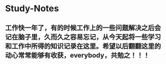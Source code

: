 # Study-Notes

## 工作快一年了，有的时候工作上的一些问题解决之后会记在脑子里，久而久之容易忘记，从今天起将一些学习和工作中所得的知识记录在这里。希望以后翻翻这里的动心常常能够有收获，everybody，共勉之！！！